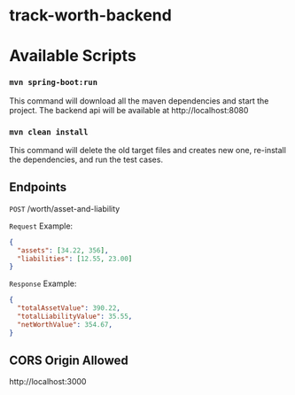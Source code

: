 # track-worth-backend

# Available Scripts

### `mvn spring-boot:run`
This command will download all the maven dependencies and start the project.
The backend api will be available at http://localhost:8080

### `mvn clean install`
This command will delete the old target files and creates new one, re-install the dependencies, and run the test cases.

## Endpoints

`POST` /worth/asset-and-liability

`Request`
Example:
```json
{
  "assets": [34.22, 356],
  "liabilities": [12.55, 23.00]
}
```
`Response`
Example:
```json
{
  "totalAssetValue": 390.22,
  "totalLiabilityValue": 35.55,
  "netWorthValue": 354.67,
}
```

## CORS Origin Allowed
http://localhost:3000
